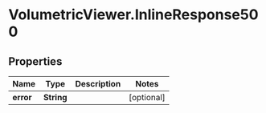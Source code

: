 # VolumetricViewer.InlineResponse500

## Properties

Name | Type | Description | Notes
------------ | ------------- | ------------- | -------------
**error** | **String** |  | [optional] 


